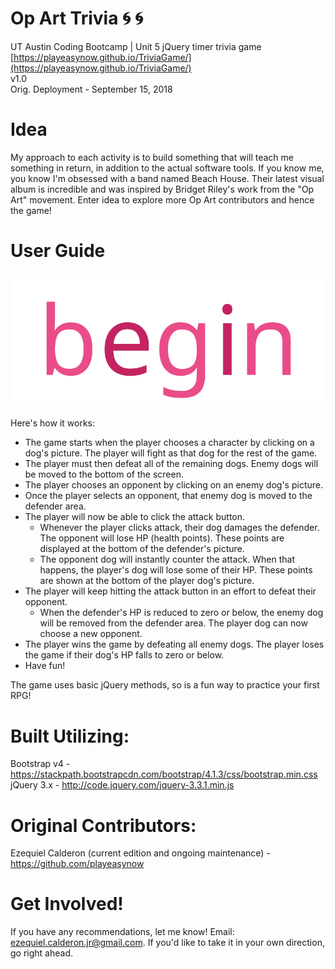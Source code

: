 # Op Art Trivia :cyclone: :cyclone:
UT Austin Coding Bootcamp | Unit 5 jQuery timer trivia game \
[https://playeasynow.github.io/TriviaGame/](https://playeasynow.github.io/TriviaGame/) \
v1.0 \
Orig. Deployment - September 15, 2018

# Idea
My approach to each activity is to build something that will teach me something in return, in addition to the actual software tools. If you know me, you know I'm obsessed with a band named Beach House. Their latest visual album is incredible and was inspired by Bridget Riley's work from the "Op Art" movement. Enter idea to explore more Op Art contributors and hence the game!

# User Guide
![Image of Op Art Game](./assets/images/beginText2.svg)

Here's how it works:

- The game starts when the player chooses a character by clicking on a dog's picture. The player will fight as that dog for the rest of the game.
- The player must then defeat all of the remaining dogs. Enemy dogs will be moved to the bottom of the screen.
- The player chooses an opponent by clicking on an enemy dog's picture.
- Once the player selects an opponent, that enemy dog is moved to the defender area.
- The player will now be able to click the attack button.
  - Whenever the player clicks attack, their dog damages the defender. The opponent will lose HP (health points). These points are displayed at the bottom of the defender's picture.
  - The opponent dog will instantly counter the attack. When that happens, the player's dog will lose some of their HP. These points are shown at the bottom of the player dog's picture.
- The player will keep hitting the attack button in an effort to defeat their opponent.
  - When the defender's HP is reduced to zero or below, the enemy dog will be removed from the defender area. The player dog can now choose a new opponent.
- The player wins the game by defeating all enemy dogs. The player loses the game if their dog's HP falls to zero or below.
- Have fun!

The game uses basic jQuery methods, so is a fun way to practice your first RPG!

# Built Utilizing: 
Bootstrap v4 - <https://stackpath.bootstrapcdn.com/bootstrap/4.1.3/css/bootstrap.min.css> \
jQuery 3.x - <http://code.jquery.com/jquery-3.3.1.min.js> 

# Original Contributors:
Ezequiel Calderon (current edition and ongoing maintenance) - <https://github.com/playeasynow>

# Get Involved!
If you have any recommendations, let me know! Email: ezequiel.calderon.jr@gmail.com. If you'd like to take it in your own direction, go right ahead. 
